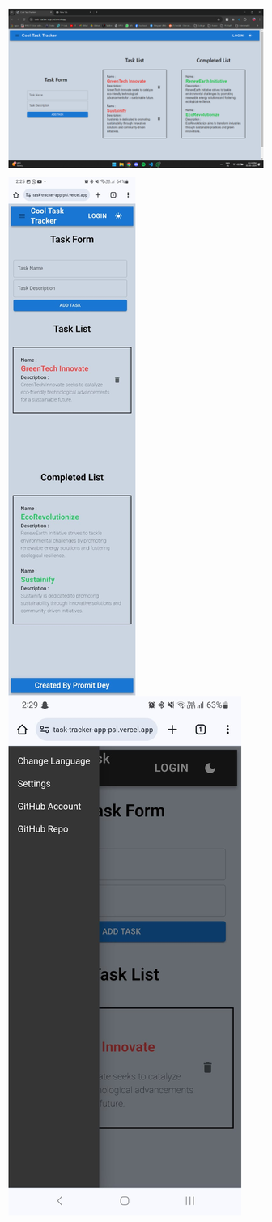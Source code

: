 ![1714553843631](image/readme/1714553843631.png)

![1714553883863](image/readme/1714553883863.png) ![1714554017262](image/readme/1714554017262.png)
